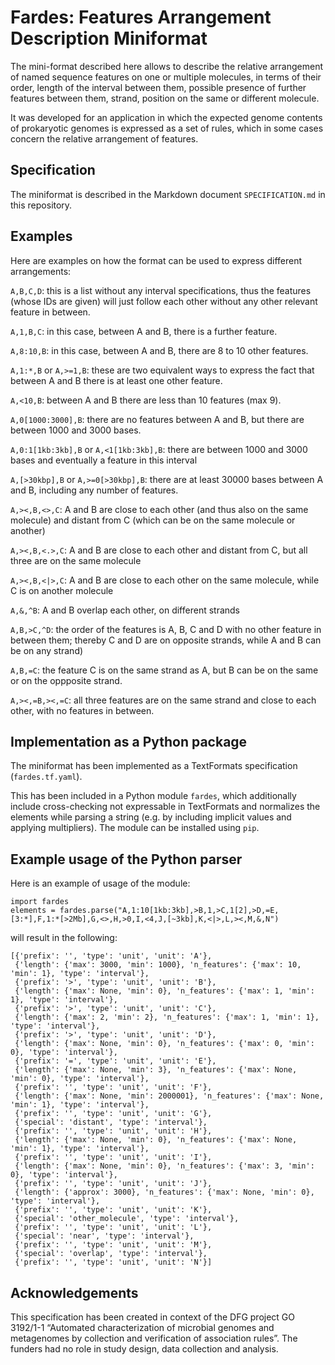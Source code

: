 # Fardes: Features Arrangement Description Miniformat

The mini-format described here allows to describe the relative
arrangement of named sequence features on one or multiple molecules,
in terms of their order, length of the interval between them,
possible presence of further features between them, strand,
position on the same or different molecule.

It was developed for an application in which the expected genome contents
of prokaryotic genomes is expressed as a set of rules, which
in some cases concern the relative arrangement of features.

## Specification

The miniformat is described in the Markdown document ``SPECIFICATION.md`` in
this repository.

## Examples

Here are examples on how the format can be used to express different
arrangements:

``A,B,C,D``: this is a list without any interval specifications, thus the
features (whose IDs are given) will just follow each other without any
other relevant feature in between.

``A,1,B,C``: in this case, between A and B, there is a further feature.

``A,8:10,B``: in this case, between A and B, there are 8 to 10 other features.

``A,1:*,B`` or ``A,>=1,B``: these are two equivalent ways to express the fact
that between A and B there is at least one other feature.

``A,<10,B``: between A and B there are less than 10 features (max 9).

``A,0[1000:3000],B``: there are no features between A and B,
but there are between 1000 and 3000 bases.

``A,0:1[1kb:3kb],B`` or ``A,<1[1kb:3kb],B``: there are between
1000 and 3000 bases and eventually a feature in this interval

``A,[>30kbp],B`` or ``A,>=0[>30kbp],B``: there are at least 30000 bases between
A and B, including any number of features.

``A,><,B,<>,C``: A and B are close to each other (and thus also on the same
molecule) and distant from C (which can be on the same molecule or another)

``A,><,B,<.>,C``: A and B are close to each other and distant from C,
but all three are on the same molecule

``A,><,B,<|>,C``: A and B are close to each other on the same molecule,
while C is on another molecule

``A,&,^B``: A and B overlap each other, on different strands

``A,B,>C,^D``: the order of the features is A, B, C and D with no other
feature in between them; thereby C and D are on opposite strands, while
A and B can be on any strand)

``A,B,=C``: the feature C is on the same strand as A, but B can be on the
same or on the oppposite strand.

``A,><,=B,><,=C``: all three features are on the same strand and close
to each other, with no features in between.

## Implementation as a Python package

The miniformat has been implemented as a TextFormats specification
(``fardes.tf.yaml``).

This has been included in a Python module ``fardes``, which additionally include
cross-checking not expressable in TextFormats and normalizes the elements
while parsing a string
(e.g. by including implicit values and applying multipliers).
The module can be installed using ``pip``.

## Example usage of the Python parser

Here is an example of usage of the module:
```
import fardes
elements = fardes.parse("A,1:10[1kb:3kb],>B,1,>C,1[2],>D,=E,[3:*],F,1:*[>2Mb],G,<>,H,>0,I,<4,J,[~3kb],K,<|>,L,><,M,&,N")
```

will result in the following:

```
[{'prefix': '', 'type': 'unit', 'unit': 'A'},
 {'length': {'max': 3000, 'min': 1000}, 'n_features': {'max': 10, 'min': 1}, 'type': 'interval'},
 {'prefix': '>', 'type': 'unit', 'unit': 'B'},
 {'length': {'max': None, 'min': 0}, 'n_features': {'max': 1, 'min': 1}, 'type': 'interval'},
 {'prefix': '>', 'type': 'unit', 'unit': 'C'},
 {'length': {'max': 2, 'min': 2}, 'n_features': {'max': 1, 'min': 1}, 'type': 'interval'},
 {'prefix': '>', 'type': 'unit', 'unit': 'D'},
 {'length': {'max': None, 'min': 0}, 'n_features': {'max': 0, 'min': 0}, 'type': 'interval'},
 {'prefix': '=', 'type': 'unit', 'unit': 'E'},
 {'length': {'max': None, 'min': 3}, 'n_features': {'max': None, 'min': 0}, 'type': 'interval'},
 {'prefix': '', 'type': 'unit', 'unit': 'F'},
 {'length': {'max': None, 'min': 2000001}, 'n_features': {'max': None, 'min': 1}, 'type': 'interval'},
 {'prefix': '', 'type': 'unit', 'unit': 'G'},
 {'special': 'distant', 'type': 'interval'},
 {'prefix': '', 'type': 'unit', 'unit': 'H'},
 {'length': {'max': None, 'min': 0}, 'n_features': {'max': None, 'min': 1}, 'type': 'interval'},
 {'prefix': '', 'type': 'unit', 'unit': 'I'},
 {'length': {'max': None, 'min': 0}, 'n_features': {'max': 3, 'min': 0}, 'type': 'interval'},
 {'prefix': '', 'type': 'unit', 'unit': 'J'},
 {'length': {'approx': 3000}, 'n_features': {'max': None, 'min': 0}, 'type': 'interval'},
 {'prefix': '', 'type': 'unit', 'unit': 'K'},
 {'special': 'other_molecule', 'type': 'interval'},
 {'prefix': '', 'type': 'unit', 'unit': 'L'},
 {'special': 'near', 'type': 'interval'},
 {'prefix': '', 'type': 'unit', 'unit': 'M'},
 {'special': 'overlap', 'type': 'interval'},
 {'prefix': '', 'type': 'unit', 'unit': 'N'}]
```
## Acknowledgements

This specification has been created in context of the DFG project GO 3192/1-1
“Automated characterization of microbial genomes and metagenomes by collection
and verification of association rules”. The funders had no role in study
design, data collection and analysis.

